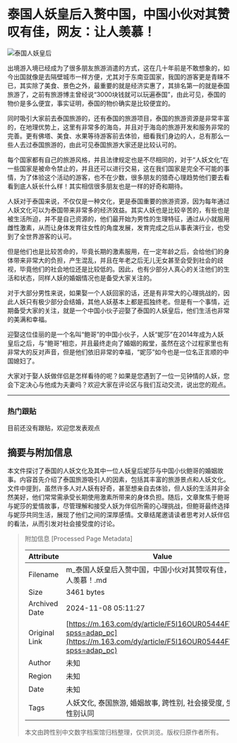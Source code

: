 # 泰国人妖皇后入赘中国，中国小伙对其赞叹有佳，网友：让人羡慕！

![泰国人妖皇后](https://nimg.ws.126.net/?url=https%3A%2F%2Fstatic.ws.126.net%2Ff2e%2Fwap%2Fcommon%2Fimages%2Fweixinfixed1200low.jpg&thumbnail=750x2147483647&quality=75&type=jpg)

出境游入境已经成为了很多朋友旅游消遣的方式，这在几十年前是不敢想象的，如今出国就像是去隔壁城市一样方便，尤其对于东南亚国家，我国的游客更是青睐不已，其实除了美食、景色之外，最重要的就是经济实惠了，其排名第一的就是泰国旅游了，之前有旅游博主曾经说“3000块钱就可以玩遍泰国”，由此可见，泰国的物价是多么便宜，事实证明，泰国的物价确实是比较便宜的。

同时吸引大家前去泰国旅游的，还有泰国的旅游项目，泰国的旅游资源是非常丰富的，在地理优势上，这里有非常多的海岛，并且对于海岛的旅游开发和服务非常的完善。更有佛塔、美食、水果等待游客前去体验，细看我们身边的人，总有那么一些人去过泰国旅游的，由此可见泰国旅游大家还是比较认可的。

每个国家都有自己的旅游风格，并且法律规定也是不尽相同的，对于“人妖文化”在一些国家是被命令禁止的，并且还可以进行交易，这在我们国家是完全不可能的事情，为了体验这个活动的游客，也不在少数，很多朋友的猎奇心理趋势他们要去看看到底人妖长什么样！其实相信很多朋友也是一样的好奇和期待。

人妖对于泰国来说，不仅仅是一种文化，更是泰国重要的旅游资源，因为每年通过人妖文化可以为泰国带来非常多的经济效益。其实人妖也是比较辛苦的，有些也是被生活所迫，并不是自己资源的，他们最开始为男性的生理特征，通过从小就服用雌性激素，从而让身体发育往女性的角度发展，发育完成之后从事表演行业，也受到了全世界游客的认可。

但是他们也是比较苦命的，毕竟长期的激素服用，在一定年龄之后，会给他们的身体带来非常大的负担，产生混乱，并且在年老之后无儿无女甚至会受到社会的歧视，毕竟他们的社会地位还是比较低的。因此，也有少部分人真心的关注他们的生活和状态，同样人妖的婚姻情况也是备受大家关注的。

对于大部分男性来说，如果娶一个人妖回家的话，还是有非常大的心理挑战的，因此人妖只有极少部分会结婚，其他人妖基本上都是孤独终老。但是有一个事情，近期备受大家的关注，就是一个中国小伙子迎娶了泰国的人妖皇后，他们生活也非常的美满和幸福。

迎娶这位佳丽的是一个名叫“鲍哥”的中国小伙子，人妖“妮莎”在2014年成为人妖皇后之后，与“鲍哥”相恋，并且最终走向了婚姻的殿堂，虽然在这个过程家里也有非常大的反对声音，但是他们依旧非常的幸福，“妮莎”如今也是一位名正言顺的中国媳妇了。

大家对于娶人妖做伴侣是怎样看待的呢？如果是您遇到了一位一见钟情的人妖，您会下定决心与他成为夫妻吗？欢迎大家在评论区与我们互动交流，说出您的观点。

---

### 热门跟贴

目前还没有跟贴，欢迎您发表观点

## 摘要与附加信息

<!-- tcd_abstract -->
本文件探讨了泰国的人妖文化及其中一位人妖皇后妮莎与中国小伙鲍哥的婚姻故事。内容首先介绍了泰国旅游吸引人的因素，包括其丰富的旅游景点和人妖文化。文件中提到，虽然许多人对人妖有好奇，甚至想亲自去体验，但人妖的生活并非全然美好，他们常常需承受长期使用激素所带来的身体负担。随后，文章聚焦于鲍哥与妮莎的爱情故事，尽管理解和接受人妖为伴侣所需的心理挑战，但鲍哥最终选择与妮莎共同生活，展现了他们之间的深厚感情。文章结尾邀请读者思考对人妖伴侣的看法，从而引发对社会接受度的讨论。
<!-- tcd_abstract_end -->

> 附加信息 [Processed Page Metadata]
>
> | Attribute       | Value                                  |
> |-----------------|----------------------------------------|
> | Filename        | m_泰国人妖皇后入赘中国，中国小伙对其赞叹有佳，网友：让人羡慕！.md                             |
> | Size            | 3461 bytes                           |
> | Archived Date   | 2024-11-08 05:11:27                             |
> | Original Link   | [https://m.163.com/dy/article/F5I16OUR05444FVN.html?spss=adap_pc](https://m.163.com/dy/article/F5I16OUR05444FVN.html?spss=adap_pc)                       |
> | Author          | 未知                               |
> | Region          | 未知                               |
> | Date            | 未知                                 |
> | Tags            | 人妖文化, 泰国旅游, 婚姻故事, 跨性别, 社会接受度, 生命故事, 性别认同                                 |
>
> 本文由跨性别中文数字档案馆归档整理，仅供浏览。版权归原作者所有。
>